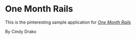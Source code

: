 # One Month Rails

This is the pinteresting sample application for
[*One Month Rails*](http://onemonthrails.com)

By Cindy Drako